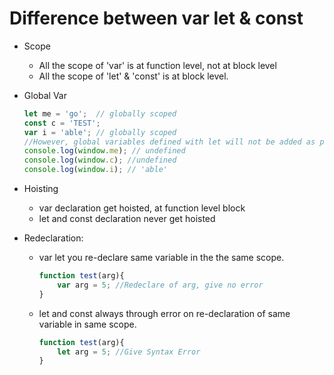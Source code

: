 # Difference between var let & const

- Scope

  - All the scope of 'var' is at function level, not at block level
  - All the scope of 'let' & 'const' is at block level.

- Global Var

  ```javascript
  let me = 'go';  // globally scoped
  const c = 'TEST';
  var i = 'able'; // globally scoped
  //However, global variables defined with let will not be added as properties on the global window object like those defined with var.
  console.log(window.me); // undefined
  console.log(window.c); //undefined
  console.log(window.i); // 'able'
  ```

- Hoisting

  - var declaration get hoisted, at function level block
  - let and const declaration never get hoisted

- Redeclaration:

  - var let you re-declare same variable in the the same scope.
  
    ```javascript
    function test(arg){
        var arg = 5; //Redeclare of arg, give no error
    }
    ```
  
  - let and const always through error on re-declaration of same variable in same scope.
  
    ```javascript
    function test(arg){
    	let arg = 5; //Give Syntax Error
    }
    ```
  
    
  
  